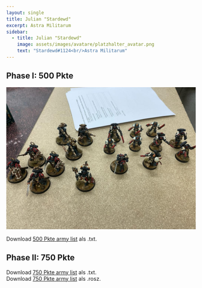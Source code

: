 ```yaml
---
layout: single
title: Julian "Stardewd"
excerpt: Astra Militarum
sidebar: 
  - title: Julian "Stardewd"
    image: assets/images/avatare/platzhalter_avatar.png
    text: "Stardewd#1124<br/>Astra Militarum"
---
```

## Phase I: 500 Pkte

![500 Pkte](../assets/images/500/500_sonnenbursche_1.jpg)

Download <a href="../assets/armylists/500/500_stardewd.txt" download>500 Pkte army list</a> als .txt.

## Phase II: 750 Pkte

Download <a href="../assets/armylists/750/750_stardewd.txt" download>750 Pkte army list</a> als .txt.  
Download <a href="../assets/armylists/750/750_stardewd.rosz" download>750 Pkte army list</a> als .rosz.  